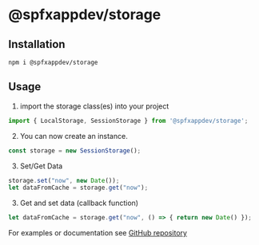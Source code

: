 # @spfxappdev/storage



## Installation

`npm i @spfxappdev/storage`

## Usage

1. import the storage class(es) into your project

```typescript
import { LocalStorage, SessionStorage } from '@spfxappdev/storage';
```

2. You can now create an instance.

```typescript
const storage = new SessionStorage();
```

3. Set/Get Data

```typescript
storage.set("now", new Date());
let dataFromCache = storage.get("now");
```

3. Get and set data (callback function)

```typescript
let dataFromCache = storage.get("now", () => { return new Date() });
```

For examples or documentation see [GitHub repository](https://github.com/SPFxAppDev/ts-utility#readme)